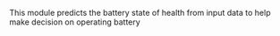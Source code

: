 This module predicts the battery state of health from input data to help make decision on operating battery
